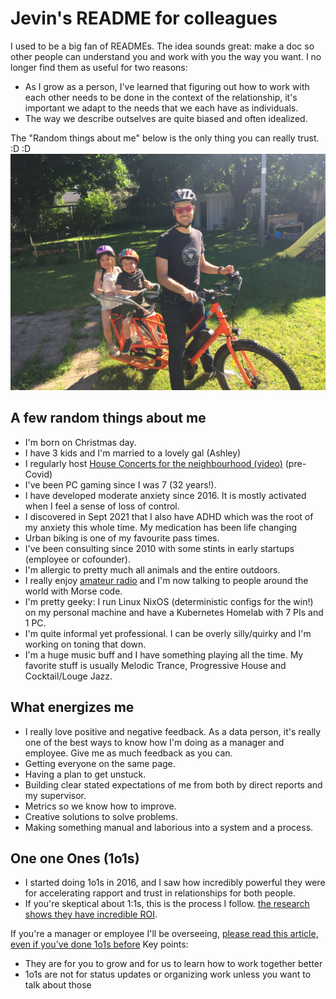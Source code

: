 # Jevin's README for colleagues

I used to be a big fan of READMEs. The idea sounds great: make a doc so other people can understand you and work with you the way you want. I no longer find them as useful for two reasons:
* As I grow as a person, I've learned that figuring out how to work with each other needs to be done in the context of the relationship, it's important we adapt to the needs that we each have as individuals.
* The way we describe outselves are quite biased and often idealized. 

The "Random things about me" below is the only thing you can really trust. :D :D 
![](me.jpg)

## A few random things about me

* I'm born on Christmas day.
* I have 3 kids and I'm married to a lovely gal (Ashley)
* I regularly host [House Concerts for the neighbourhood (video)](https://fb.watch/3KekGIjEpU/) (pre-Covid)
* I've been PC gaming since I was 7 (32 years!).
* I have developed moderate anxiety since 2016. It is mostly activated when I feel a sense of loss of control.
* I discovered in Sept 2021 that I also have ADHD which was the root of my anxiety this whole time. My medication has been life changing
* Urban biking is one of my favourite pass times.
* I've been consulting since 2010 with some stints in early startups (employee or cofounder).
* I'm allergic to pretty much all animals and the entire outdoors.
* I really enjoy [amateur radio](https://www.qrz.com/db/VA3JEV) and I'm now talking to people around the world with Morse code.
* I'm pretty geeky: I run Linux NixOS (deterministic configs for the win!) on my personal machine and have a Kubernetes Homelab with 7 PIs and 1 PC. 
* I'm quite informal yet professional. I can be overly silly/quirky and I'm working on toning that down.
* I'm a huge music buff and I have something playing all the time. My favorite stuff is usually Melodic Trance, Progressive House and Cocktail/Louge Jazz.


## What energizes me

* I really love positive and negative feedback. As a data person, it's really one of the best ways to know how I'm doing as a manager and employee. Give me as much feedback as you can.
* Getting everyone on the same page.
* Having a plan to get unstuck.
* Building clear stated expectations of me from both by direct reports and my supervisor.
* Metrics so we know how to improve.
* Creative solutions to solve problems.
* Making something manual and laborious into a system and a process.

## One one Ones (1o1s)

* I started doing 1o1s in 2016, and I saw how incredibly powerful they were for accelerating rapport and trust in relationships for both people.
* If you're skeptical about 1:1s, this is the process I follow. [the research shows they have incredible ROI](https://www.slideshare.net/evanish/everything-you-need-to-know-about-1-on-1s-to-prevent-turnover-and-motivate-your-team).

If you're a manager or employee I'll be overseeing, [please read this article, even if you've done 1o1s before](https://getlighthouse.com/blog/one-on-ones-employee-know/)
Key points:
* They are for you to grow and for us to learn how to work together better
* 1o1s are not for status updates or organizing work unless you want to talk about those


[^1]: https://www.researchgate.net/publication/281452089_Gossip_in_Organizations

[^2]: https://www.researchgate.net/publication/247738351_Gossip_in_Organizations_Contexts_Consequences_and_Controversies
